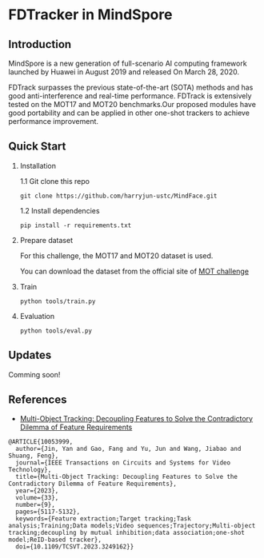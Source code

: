 # FDTracker in MindSpore

## Introduction
MindSpore is a new generation of full-scenario AI computing framework launched by Huawei in August 2019 and released On March 28, 2020.

FDTrack surpasses the previous state-of-the-art (SOTA) methods and has good anti-interference and real-time performance. FDTrack is extensively tested on the MOT17 and MOT20 benchmarks.Our proposed modules have good portability and can be applied in other one-shot trackers to achieve performance improvement.

## Quick Start
1. Installation

    1.1 Git clone this repo

    ```
    git clone https://github.com/harryjun-ustc/MindFace.git
    ```

    1.2 Install dependencies

    ```
    pip install -r requirements.txt
    ```
2. Prepare dataset

    For this challenge, the MOT17 and MOT20 dataset is used.
    
    You can download the dataset from the official site of [MOT challenge](https://motchallenge.net/)

4. Train

    ```
    python tools/train.py 
    ```

5. Evaluation

    ```
    python tools/eval.py
    ```

## Updates
Comming soon!

## References
- [Multi-Object Tracking: Decoupling Features to Solve the Contradictory Dilemma of Feature Requirements](https://ieeexplore.ieee.org/abstract/document/10053999)
```
@ARTICLE{10053999,
  author={Jin, Yan and Gao, Fang and Yu, Jun and Wang, Jiabao and Shuang, Feng},
  journal={IEEE Transactions on Circuits and Systems for Video Technology}, 
  title={Multi-Object Tracking: Decoupling Features to Solve the Contradictory Dilemma of Feature Requirements}, 
  year={2023},
  volume={33},
  number={9},
  pages={5117-5132},
  keywords={Feature extraction;Target tracking;Task analysis;Training;Data models;Video sequences;Trajectory;Multi-object tracking;decoupling by mutual inhibition;data association;one-shot model;ReID-based tracker},
  doi={10.1109/TCSVT.2023.3249162}}
